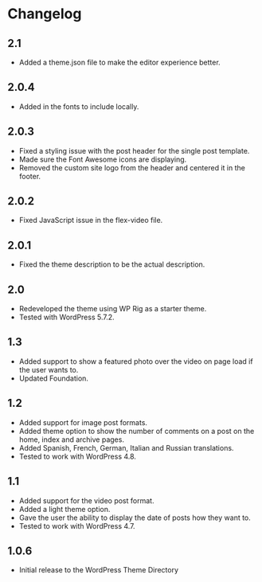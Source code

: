 # Changelog

## 2.1
- Added a theme.json file to make the editor experience better.

## 2.0.4
- Added in the fonts to include locally.

## 2.0.3
- Fixed a styling issue with the post header for the single post template.
- Made sure the Font Awesome icons are displaying.
- Removed the custom site logo from the header and centered it in the footer.

## 2.0.2
- Fixed JavaScript issue in the flex-video file.

## 2.0.1
- Fixed the theme description to be the actual description.

## 2.0
- Redeveloped the theme using WP Rig as a starter theme.
- Tested with WordPress 5.7.2.

## 1.3
- Added support to show a featured photo over the video on page load if the user wants to.
- Updated Foundation.

## 1.2
- Added support for image post formats.
- Added theme option to show the number of comments on a post on the home, index and archive pages.
- Added Spanish, French, German, Italian and Russian translations.
- Tested to work with WordPress 4.8.

## 1.1
- Added support for the video post format.
- Added a light theme option.
- Gave the user the ability to display the date of posts how they want to.
- Tested to work with WordPress 4.7.

## 1.0.6
- Initial release to the WordPress Theme Directory
